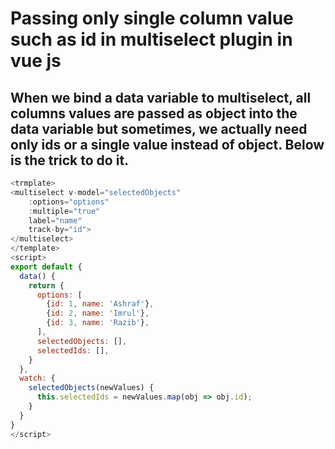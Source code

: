 # Passing only single column value such as id in multiselect plugin in vue js
## When we bind a data variable to multiselect, all columns values are passed as object into the data variable but sometimes, we actually need only ids or a single value instead of object. Below is the trick to do it.

```js
<trmplate>
<multiselect v-model="selectedObjects"
    :options="options"
    :multiple="true" 
    label="name" 
    track-by="id">
</multiselect>
</template>
<script>
export default {
  data() {
    return {
      options: [
        {id: 1, name: 'Ashraf'},
        {id: 2, name: 'Imrul'},
        {id: 3, name: 'Razib'},
      ],
      selectedObjects: [],
      selectedIds: [],
    }
  },
  watch: {
    selectedObjects(newValues) {
      this.selectedIds = newValues.map(obj => obj.id);
    }
  }
}
</script>
```
